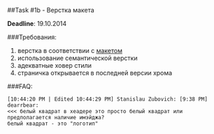 ##Task #1b  - Верстка макета

__Deadline__: 19.10.2014

###Требования:
1. верстка в соответствии с [макетом](http://rolling-scopes.github.io/front-end-course/tasks/task1b.png)
2. использование семантической верстки
3. адекватные ховер стили
4. страничка открывается в последней версии хрома

###FAQ:
```
[10:44:20 PM | Edited 10:44:29 PM] Stanislau Zubovich: [9:38 PM] dearrbear: 
<<< белый квадрат в хеадере это просто белый квадрат или предполагается наличие имэйджа?
белый квадрат - это "логотип"
```